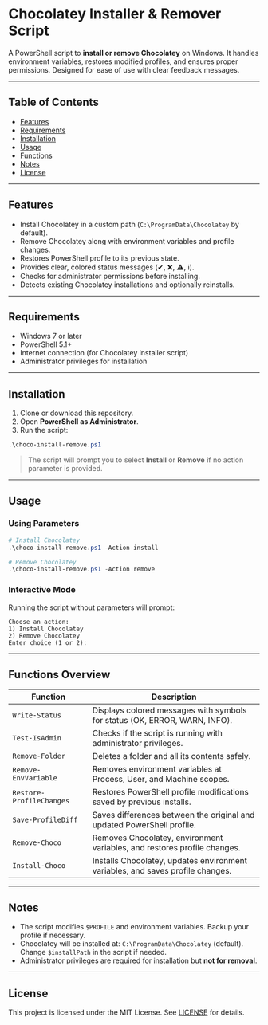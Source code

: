 # Chocolatey Installer & Remover Script

A PowerShell script to **install or remove Chocolatey** on Windows. It handles environment variables, restores modified profiles, and ensures proper permissions. Designed for ease of use with clear feedback messages.

---

## Table of Contents

- [Features](#features)  
- [Requirements](#requirements)  
- [Installation](#installation)  
- [Usage](#usage)  
- [Functions](#functions)  
- [Notes](#notes)  
- [License](#license)

---

## Features

- Install Chocolatey in a custom path (`C:\ProgramData\Chocolatey` by default).  
- Remove Chocolatey along with environment variables and profile changes.  
- Restores PowerShell profile to its previous state.  
- Provides clear, colored status messages (✔, ❌, ⚠, ℹ).  
- Checks for administrator permissions before installing.  
- Detects existing Chocolatey installations and optionally reinstalls.  

---

## Requirements

- Windows 7 or later  
- PowerShell 5.1+  
- Internet connection (for Chocolatey installer script)  
- Administrator privileges for installation  

---

## Installation

1. Clone or download this repository.  
2. Open **PowerShell as Administrator**.  
3. Run the script:

```powershell
.\choco-install-remove.ps1
```

> The script will prompt you to select **Install** or **Remove** if no action parameter is provided.

---

## Usage

### Using Parameters

```powershell
# Install Chocolatey
.\choco-install-remove.ps1 -Action install

# Remove Chocolatey
.\choco-install-remove.ps1 -Action remove
```

### Interactive Mode

Running the script without parameters will prompt:

```
Choose an action:
1) Install Chocolatey
2) Remove Chocolatey
Enter choice (1 or 2):
```

---

## Functions Overview

| Function | Description |
|----------|-------------|
| `Write-Status` | Displays colored messages with symbols for status (OK, ERROR, WARN, INFO). |
| `Test-IsAdmin` | Checks if the script is running with administrator privileges. |
| `Remove-Folder` | Deletes a folder and all its contents safely. |
| `Remove-EnvVariable` | Removes environment variables at Process, User, and Machine scopes. |
| `Restore-ProfileChanges` | Restores PowerShell profile modifications saved by previous installs. |
| `Save-ProfileDiff` | Saves differences between the original and updated PowerShell profile. |
| `Remove-Choco` | Removes Chocolatey, environment variables, and restores profile changes. |
| `Install-Choco` | Installs Chocolatey, updates environment variables, and saves profile changes. |

---

## Notes

- The script modifies `$PROFILE` and environment variables. Backup your profile if necessary.  
- Chocolatey will be installed at: `C:\ProgramData\Chocolatey` (default). Change `$installPath` in the script if needed.  
- Administrator privileges are required for installation but **not for removal**.  

---

## License

This project is licensed under the MIT License. See [LICENSE](LICENSE) for details.

